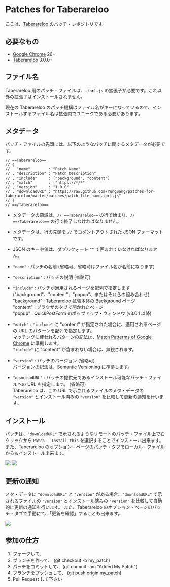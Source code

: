 # Patches for Taberareloo

ここは、[Taberareloo](https://github.com/Constellation/taberareloo) のパッチ・レポジトリです。

## 必要なもの

* [Google Chrome](http://www.google.com/chrome) 26+
* [Taberareloo](https://chrome.google.com/webstore/detail/taberareloo/ldcnohnnlpgglecmkldelbmiokgmikno) 3.0.0+

## ファイル名

Taberareloo 用のパッチ・ファイルは、`.tbrl.js` の拡張子が必要です。これ以外の拡張子はインストールされません。

現在の Taberareloo のパッチ機構はファイル名がキーになっているので、インストールするファイル名は拡張内でユニークである必要があります。

## メタデータ

パッチ・ファイルの先頭には、以下のようなパッチに関するメタデータが必要です。

	// ==Taberareloo==
	// {
	//	 "name"        : "Patch Name"
	// , "description" : "Patch Description"
	// , "include"     : ["background", "content"]
	// , "match"       : ["https://*/*"]
	// , "version"     : "1.0.0"
	// , "downloadURL" : "https://raw.github.com/YungSang/patches-for-taberareloo/master/patches/patch_file_name.tbrl.js"
	// }
	// ==/Taberareloo==

* メタデータの領域は、`// ==Taberareloo==` の行で始まり、`// ==/Taberareloo==` の行で終了しなければなりません。
* メタデータは、行の先頭を `//` でコメントアウトされた JSON フォーマットです。
* JSON のキーや値は、ダブルクォート `""` で囲まれていなければなりません。

* `"name"`        : パッチの名前 (省略可、省略時はファイル名が名前になります)

* `"description"` : パッチの説明 (省略可)

* `"include"`     : パッチが適用されるページを配列で指定します ("background"、"content"、"popup"、またはそれらの組み合わせ)  
	"background" : Taberareloo 拡張本体の Background ページ  
	"content"    : ブラウザのタブで開かれたページ  
	"popup"      : QuickPostForm のポップアップ・ウィンドウ (v3.0.1 以降)

* `"match"`       : `"include"` に "content" が指定された場合に、適用されるページの URL のパターンを配列で指定します。  
	マッチングに使われるパターンの記法は、[Match Patterms of Google Chrome](http://developer.chrome.com/extensions/match_patterns.html) に準拠します。  
	`"include"` に "content" が含まれない場合は、無視されます。

* `"version"`     : パッチのバージョン (省略可)  
	バージョンの記法は、[Semantic Versioning](http://semver.org/) に準拠します。

* `"downloadURL"` : パッチの提供元であるインストール可能なパッチ・ファイルへの URL を指定します。 (省略可)  
	Taberareloo は、この URL で示されるファイルのメタ・データの `"version"` とインストール済みの `"version"` を比較して更新の通知を行います。

## インストール

パッチは、`"downloadURL"` で示されるようなリモートのパッチ・ファイル上で右クリックから `Patch - Install this` を選択することでインストール出来ます。
また、Taberareloo のオプション・ページのパッチ・タブでローカル・ファイルからもインストール出来ます。

![](https://lh4.googleusercontent.com/-FLTw9_8eUPY/UUu64q4-zyI/AAAAAAAAHyc/lN9pqKA3LIw/s438/%E3%82%B9%E3%82%AF%E3%83%AA%E3%83%BC%E3%83%B3%E3%82%B7%E3%83%A7%E3%83%83%E3%83%88+2013-03-21+6.57.55+PM.png)
![](https://lh4.googleusercontent.com/-W4ccbC3XZ2w/UVet7riNt9I/AAAAAAAAICE/x2JwC6F-czg/s782/Taberareloo+Option+2013-03-30+20-30-13.jpg)

## 更新の通知

メタ・データに `"downloadURL"` と `"version"` がある場合、`"downloadURL"` で示されるファイルの `"version"` とインストール済みの `"version"` を比較して自動的に更新の通知を行います。
また、Taberareloo のオプション・ページのパッチ・タブで手動にて、「更新を確認」することも出来ます。

![](https://lh6.googleusercontent.com/-18SdpKcMTAI/UVet-Sc0w1I/AAAAAAAAICM/c-r-ajgv18E/s782/Taberareloo+Option+2013-03-30+20-30-34.jpg)


## 参加の仕方

1. フォークして、
1. ブランチを作って、 (git checkout -b my_patch)
1. パッチをコミットして、 (git commit -am "Added My Patch")
1. ブランチをプッシュして、 (git push origin my_patch)
1. Pull Request して下さい
